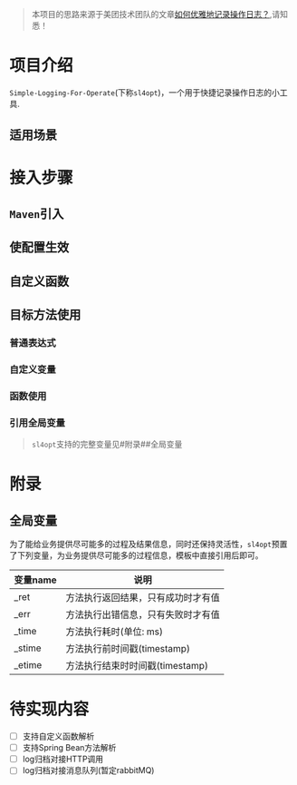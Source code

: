> 本项目的思路来源于美团技术团队的文章[如何优雅地记录操作日志？](https://tech.meituan.com/2021/09/16/operational-logbook.html),请知悉！
>

# 项目介绍
`Simple-Logging-For-Operate`(下称`sl4opt`)，一个用于快捷记录操作日志的小工具.

## 适用场景


# 接入步骤
## `Maven`引入

## 使配置生效

## 自定义函数

## 目标方法使用

### 普通表达式

### 自定义变量

### 函数使用

### 引用全局变量
> `sl4opt`支持的完整变量见#附录##全局变量

# 附录
## 全局变量
为了能给业务提供尽可能多的过程及结果信息，同时还保持灵活性，`sl4opt`预置了下列变量，为业务提供尽可能多的过程信息，模板中直接引用后即可。

| 变量name | 说明 |
| --- | --- |
| _ret | 方法执行返回结果，只有成功时才有值 |
| _err | 方法执行出错信息，只有失败时才有值 |
| _time | 方法执行耗时(单位: ms) |
| _stime | 方法执行前时间戳(timestamp) |
| _etime | 方法执行结束时时间戳(timestamp) |

# 待实现内容
- [ ] 支持自定义函数解析
- [ ] 支持Spring Bean方法解析
- [ ] log归档对接HTTP调用
- [ ] log归档对接消息队列(暂定rabbitMQ)
